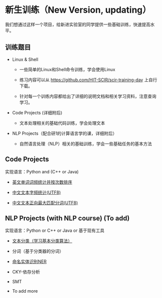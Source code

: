 # 新生训练（New Version, updating）
我们想通过这样一个项目，给新进实验室的同学提供一些基础训练，快速提高水平。

## 训练题目

* Linux & Shell

  * 一些简单的Linux和Shell命令训练，学会使用Linux

  * 练习内容可以从 https://github.com/HIT-SCIR/scir-training-day 上自行下载。

  * 针对每一个训练内容都给出了详细的说明文档和相关学习资料，注意查询学习。

* Code Projects (详细附后)

  * 文本处理相关的基础代码训练，学会处理文本

* NLP Projects（配合研1的计算语言学的课，详细附后）

  * 自然语言处理（NLP）相关的基础训练，学会一些基础任务的基本方法

## Code Projects 

实现语言：Python and (C++ or Java)

* [英文单词词频统计并按次数排序](code-projects/word-count-EN/word-count-EN.md)

* [中文文本字频统计(UTF8)](code-projects/ch-count-CN/ch-count-CN.md)

* [中文文本正向最大匹配分词(UTF8)](code-projects/word-seg-CN/word-seg-CN.md)


## NLP Projects (with NLP course)  (To add)

实现语言：Python or C++ or Java or 基于现有工具

* [文本分类（学习基本分类算法）](nlp-projects/text-classification/text-classification.md)

* 分词（基于分类器的分词）

* [命名实体识别NER](nlp-projects/Named-Entity-Recognition/ner.md)

* CKY-依存分析

* SMT

* To add more
